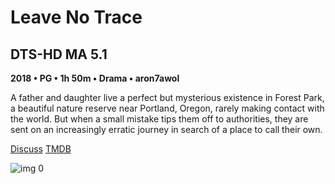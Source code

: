 # Leave No Trace

## DTS-HD MA 5.1

**2018 • PG • 1h 50m • Drama • aron7awol**

A father and daughter live a perfect but mysterious existence in Forest Park, a beautiful nature reserve near Portland, Oregon, rarely making contact with the world. But when a small mistake tips them off to authorities, they are sent on an increasingly erratic journey in search of a place to call their own.

[Discuss](https://www.avsforum.com/threads/bass-eq-for-filtered-movies.2995212/post-56883422)  [TMDB](443463)

![img 0](https://i.imgur.com/bxW8fSd.jpg)

